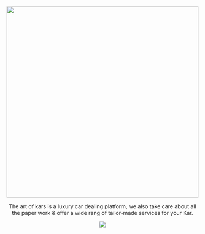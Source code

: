 <center>
  <img src="https://i.imgur.com/Seiem9g.png" width=500px>
<p>The art of kars is a luxury car dealing platform, we also take care about all the paper work & offer a wide rang of tailor-made services for your Kar.</p>
  <img src="https://i.imgur.com/nJsLGwq.png">
</center>
